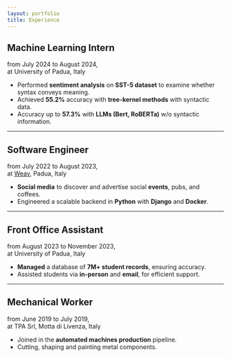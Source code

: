 ```yaml
--- 
layout: portfolio
title: Experience 
---
```


## Machine Learning Intern
from July 2024 to August 2024,  
at University of Padua, Italy  

- Performed **sentiment analysis** on **SST-5 dataset** to examine whether
  syntax conveys meaning.
- Achieved **55.2%** accuracy with **tree-kernel methods** with syntactic data. 
- Accuracy up to **57.3%** with **LLMs (Bert, RoBERTa)** w/o syntactic
  information.

---

## Software Engineer
from July 2022 to August 2023,  
at [Weav](https://www.weav.it), Padua, Italy

- **Social media** to discover and advertise social **events**, pubs, and coffees.
- Engineered a scalable backend in **Python** with **Django** and **Docker**.

---

## Front Office Assistant
from August 2023 to November 2023,  
at University of Padua, Italy

- **Managed** a database of **7M+ student records**, ensuring accuracy.
- Assisted students via **in-person** and **email**, for efficient support.

---

## Mechanical Worker
from June 2019 to July 2019,  
at TPA Srl, Motta di Livenza, Italy  

- Joined in the **automated machines production** pipeline.
- Cutting, shaping and painting metal components.
